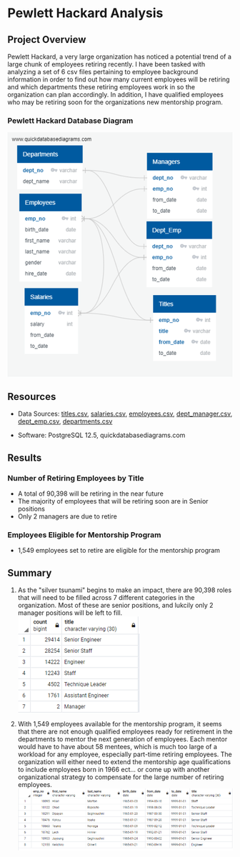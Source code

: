 # Pewlett Hackard Analysis

## Project Overview

Pewlett Hackard, a very large organization has noticed a potential trend of a large chunk of employees retiring recently.  I have been tasked with analyzing a set of 6 csv files pertaining to employee background information in order to find out how many current employees will be retiring and which departments these retiring employees work in so the organization can plan accordingly. In addition, I have qualified employees who may be retiring soon for the organizations new mentorship program.

### Pewlett Hackard Database Diagram
![QDB](https://github.com/agregorash/Pewlett-Hackard-Analysis/blob/main/EmployeeDB.png)

## Resources
- Data Sources: 
[titles.csv](https://github.com/agregorash/Pewlett-Hackard-Analysis/blob/main/Data/titles.csv), [salaries.csv](https://github.com/agregorash/Pewlett-Hackard-Analysis/blob/main/Data/salaries.csv), [employees.csv](https://github.com/agregorash/Pewlett-Hackard-Analysis/blob/main/Data/employees.csv), [dept_manager.csv](https://github.com/agregorash/Pewlett-Hackard-Analysis/blob/main/Data/dept_manager.csv), [dept_emp.csv](https://github.com/agregorash/Pewlett-Hackard-Analysis/blob/main/Data/dept_emp.csv), [departments.csv](https://github.com/agregorash/Pewlett-Hackard-Analysis/blob/main/Data/departments.csv)
               
 - Software: PostgreSQL 12.5, quickdatabasediagrams.com

## Results

### Number of Retiring Employees by Title
- A total of 90,398 will be retiring in the near future
- The majority of employees that will be retiring soon are in Senior positions
- Only 2 managers are due to retire 

### Employees Eligible for Mentorship Program

- 1,549 employees set to retire are eligible for the mentorship program 


## Summary

1. As the "silver tsunami" begins to make an impact, there are 90,398 roles that will need to be filled across 7 different categories in the organization.  Most of these are senior positions, and lukcily only 2 manager positions will be left to fill.
![challenge_count](https://github.com/agregorash/Pewlett-Hackard-Analysis/blob/main/challenge_count.PNG)

2. With 1,549 employees available for the mentorship program, it seems that there are not enough qualified employees ready for retirement in the departments to mentor the next generation of employees.  Each mentor would have to have about 58 mentees, which is much too large of a workload for any employee, especially part-time retiring employees.  The organization will either need to extend the mentorship age qualifications to include employees born in 1966 ect... or come up with another organizational strategy to compensate for the large number of retiring employees.
![retirement ready](https://github.com/agregorash/Pewlett-Hackard-Analysis/blob/main/Capture.PNG)

